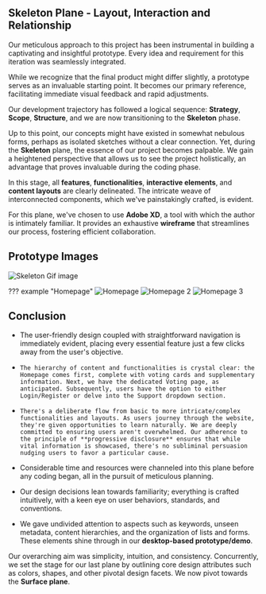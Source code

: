 ## Skeleton Plane - Layout, Interaction and Relationship

Our meticulous approach to this project has been instrumental in building a captivating and insightful prototype. Every idea and requirement for this iteration was seamlessly integrated.

While we recognize that the final product might differ slightly, a prototype serves as an invaluable starting point. It becomes our primary reference, facilitating immediate visual feedback and rapid adjustments.

Our development trajectory has followed a logical sequence: **Strategy**, **Scope**, **Structure**, and we are now transitioning to the **Skeleton** phase.

Up to this point, our concepts might have existed in somewhat nebulous forms, perhaps as isolated sketches without a clear connection. Yet, during the **Skeleton** plane, the essence of our project becomes palpable. We gain a heightened perspective that allows us to see the project holistically, an advantage that proves invaluable during the coding phase.

In this stage, all **features**, **functionalities**, **interactive elements**, and **content layouts** are clearly delineated. The intricate weave of interconnected components, which we've painstakingly crafted, is evident.

For this plane, we've chosen to use **Adobe XD**, a tool with which the author is intimately familiar. It provides an exhaustive **wireframe** that streamlines our process, fostering efficient collaboration.

## Prototype Images
![Skeleton Gif image](gif-plexosoft.gif)

??? example "Homepage"
    ![Homepage](homepage.png)
    ![Homepage 2](homepage-2.png)
    ![Homepage 3](homepage-3.png)

## Conclusion
- The user-friendly design coupled with straightforward navigation is immediately evident, placing every essential feature just a few clicks away from the user's objective. 

- `The hierarchy of content and functionalities is crystal clear: the Homepage comes first, complete with voting cards and supplementary information. Next, we have the dedicated Voting page, as anticipated. Subsequently, users have the option to either Login/Register or delve into the Support dropdown section.`

- `There's a deliberate flow from basic to more intricate/complex functionalities and layouts. As users journey through the website, they're given opportunities to learn naturally. We are deeply committed to ensuring users aren't overwhelmed. Our adherence to the principle of **progressive disclosure** ensures that while vital information is showcased, there's no subliminal persuasion nudging users to favor a particular cause.`

- Considerable time and resources were channeled into this plane before any coding began, all in the pursuit of meticulous planning.

- Our design decisions lean towards familiarity; everything is crafted intuitively, with a keen eye on user behaviors, standards, and conventions.

- We gave undivided attention to aspects such as keywords, unseen metadata, content hierarchies, and the organization of lists and forms. These elements shine through in our **desktop-based prototype/demo**.

Our overarching aim was simplicity, intuition, and consistency. Concurrently, we set the stage for our last plane by outlining core design attributes such as colors, shapes, and other pivotal design facets. We now pivot towards the **Surface plane**.
